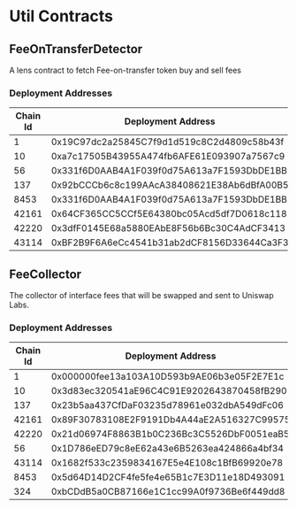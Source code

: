 # Util Contracts


## FeeOnTransferDetector
A lens contract to fetch Fee-on-transfer token buy and sell fees

### Deployment Addresses
| Chain Id | Deployment Address                         | V2 Factory                                 |
|----------|--------------------------------------------|--------------------------------------------|
| 1        | 0x19C97dc2a25845C7f9d1d519c8C2d4809c58b43f | 0x5C69bEe701ef814a2B6a3EDD4B1652CB9cc5aA6f |
| 10       | 0xa7c17505B43955A474fb6AFE61E093907a7567c9 | 0x0c3c1c532F1e39EdF36BE9Fe0bE1410313E074Bf |
| 56       | 0x331f6D0AAB4A1F039f0d75A613a7F1593DbDE1BB | 0x8909Dc15e40173Ff4699343b6eB8132c65e18eC6 |
| 137      | 0x92bCCCb6c8c199AAcA38408621E38Ab6dBfA00B5 | 0x9e5A52f57b3038F1B8EeE45F28b3C1967e22799C |
| 8453     | 0x331f6D0AAB4A1F039f0d75A613a7F1593DbDE1BB | 0x8909Dc15e40173Ff4699343b6eB8132c65e18eC6 |
| 42161    | 0x64CF365CC5CCf5E64380bc05Acd5df7D0618c118 | 0xf1D7CC64Fb4452F05c498126312eBE29f30Fbcf9 |
| 42220    | 0x3dfF0145E68a5880EAbE8F56b6Bc30C4AdCF3413 | 0x79a530c8e2fA8748B7B40dd3629C0520c2cCf03f |
| 43114    | 0xBF2B9F6A6eCc4541b31ab2dCF8156D33644Ca3F3 | 0x5C346464d33F90bABaf70dB6388507CC889C1070 |

## FeeCollector
The collector of interface fees that will be swapped and sent to Uniswap Labs.

### Deployment Addresses
| Chain Id | Deployment Address                             | UniversalRouter Address                      | Permit2 Address                               | Fee Token Address                               |
|----------|------------------------------------------------|----------------------------------------------|-----------------------------------------------|-------------------------------------------------|
| 1        | 0x000000fee13a103A10D593b9AE06b3e05F2E7E1c | 0x3fC91A3afd70395Cd496C647d5a6CC9D4B2b7FAD   | 0x000000000022d473030f116ddee9f6b43ac78ba3    | 0xA0b86991c6218b36c1d19D4a2e9Eb0cE3606eB48      |
| 10       | 0x3d83ec320541aE96C4C91E9202643870458fB290 | 0xCb1355ff08Ab38bBCE60111F1bb2B784bE25D7e8   | 0x000000000022d473030f116ddee9f6b43ac78ba3    | 0x0b2c639c533813f4aa9d7837caf62653d097ff85      |
| 137      | 0x23b5aa437CfDaF03235d78961e032dbA549dFc06 | 0xec7BE89e9d109e7e3Fec59c222CF297125FEFda2   | 0x000000000022d473030f116ddee9f6b43ac78ba3    | 0x3c499c542cEF5E3811e1192ce70d8cC03d5c3359      |
| 42161    | 0x89F30783108E2F9191Db4A44aE2A516327C99575 | 0x5E325eDA8064b456f4781070C0738d849c824258   | 0x000000000022d473030f116ddee9f6b43ac78ba3    | 0xaf88d065e77c8cc2239327c5edb3a432268e5831      |
| 42220    | 0x21d06974F8863B1b0C236Bc3C5526DbF0051eaB5 | 0x643770E279d5D0733F21d6DC03A8efbABf3255B4   | 0x000000000022d473030f116ddee9f6b43ac78ba3    | 0xcebA9300f2b948710d2653dD7B07f33A8B32118C      |
| 56       | 0x1D786eED79c8eE62a43e6B5263ea424866a4bf34 | 0x4Dae2f939ACf50408e13d58534Ff8c2776d45265   | 0x000000000022d473030f116ddee9f6b43ac78ba3    | 0x8ac76a51cc950d9822d68b83fe1ad97b32cd580d      |
| 43114    | 0x1682f533c2359834167E5e4E108c1BfB69920e78 | 0x4Dae2f939ACf50408e13d58534Ff8c2776d45265   | 0x000000000022d473030f116ddee9f6b43ac78ba3    | 0xB97EF9Ef8734C71904D8002F8b6Bc66Dd9c48a6E      |
| 8453     | 0x5d64D14D2CF4fe5fe4e65B1c7E3D11e18D493091 | 0x3fC91A3afd70395Cd496C647d5a6CC9D4B2b7FAD   | 0x000000000022d473030f116ddee9f6b43ac78ba3    | 0x833589fcd6edb6e08f4c7c32d4f71b54bda02913      |
| 324      | 0xbCDdB5a0CB87166e1C1cc99A0f9736Be6f449dd8 | 0x28731BCC616B5f51dD52CF2e4dF0E78dD1136C06   | 0x0000000000225e31D15943971F47aD3022F714Fa    | 0x1d17CBcF0D6D143135aE902365D2E5e2A16538D4      |
